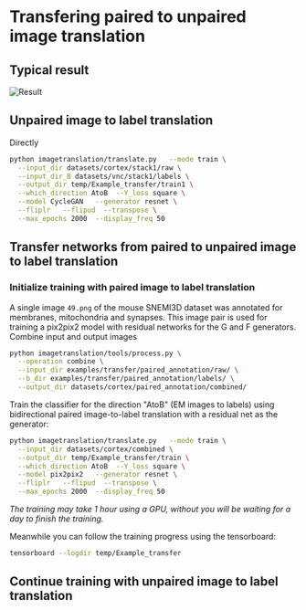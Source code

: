 # Transfering paired to unpaired image translation

## Typical result

![Result](Example_transfer_result.jpg)


## Unpaired image to label translation

Directly
```bash
python imagetranslation/translate.py   --mode train \
  --input_dir datasets/cortex/stack1/raw \
  --input_dir_B datasets/vnc/stack1/labels \
  --output_dir temp/Example_transfer/train1 \
  --which_direction AtoB  --Y_loss square \
  --model CycleGAN   --generator resnet \
  --fliplr   --flipud  --transpose \
  --max_epochs 2000  --display_freq 50
```


## Transfer networks from paired to unpaired image to label translation

### Initialize training with paired image to label translation

A single image `49.png` of the mouse SNEMI3D dataset was annotated for membranes, mitochondria and synapses.
This image pair is used for training a pix2pix2 model with residual networks for the G and F generators.
Combine input and output images
```bash
python imagetranslation/tools/process.py \
  --operation combine \
  --input_dir examples/transfer/paired_annotation/raw/ \
  --b_dir examples/transfer/paired_annotation/labels/ \
  --output_dir datasets/cortex/paired_annotation/combined/
```

Train the classifier for the direction "AtoB" (EM images to labels) using bidirectional paired image-to-label translation with a residual net as the generator:
```bash
python imagetranslation/translate.py   --mode train \
  --input_dir datasets/cortex/combined \
  --output_dir temp/Example_transfer/train \
  --which_direction AtoB  --Y_loss square \
  --model pix2pix2   --generator resnet \
  --fliplr   --flipud  --transpose \
  --max_epochs 2000  --display_freq 50
```

*The training may take 1 hour using a GPU, without you will be waiting for a day to finish the training.*

Meanwhile you can follow the training progress using the tensorboard:
```bash
tensorboard --logdir temp/Example_transfer
```

## Continue training with unpaired image to label translation


